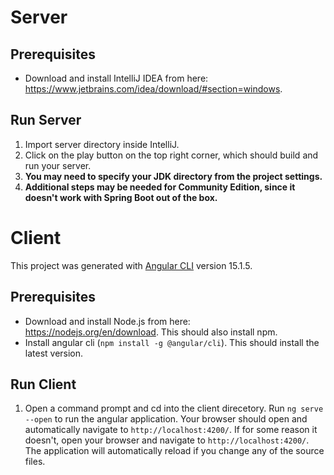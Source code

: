# Server

## Prerequisites

- Download and install IntelliJ IDEA from here: <https://www.jetbrains.com/idea/download/#section=windows>.

## Run Server

1. Import server directory inside IntelliJ.
2. Click on the play button on the top right corner, which should build and run your server.
3. **You may need to specify your JDK directory from the project settings.**
4. **Additional steps may be needed for Community Edition, since it doesn't work with Spring Boot out of the box.**

# Client

This project was generated with [Angular CLI](https://github.com/angular/angular-cli) version 15.1.5.

## Prerequisites

- Download and install Node.js from here: <https://nodejs.org/en/download>. This should also install npm.
- Install angular cli (`npm install -g @angular/cli`). This should install the latest version.

## Run Client

1. Open a command prompt and cd into the client direcetory. Run `ng serve --open` to run the angular application. Your browser should open and automatically navigate to `http://localhost:4200/`. If for some reason it doesn't, open your browser and navigate to `http://localhost:4200/`. The application will automatically reload if you change any of the source files.
